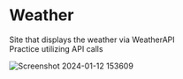 # Weather
Site that displays the weather via WeatherAPI   
Practice utilizing API calls

![Screenshot 2024-01-12 153609](https://github.com/Mnduku/Weather/assets/116856099/b074fc81-4fe7-4f76-8028-42601833759b)
